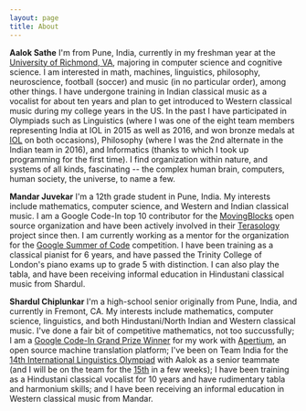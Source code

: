 ```yaml
---
layout: page
title: About
---
```


**Aalok Sathe** I'm from Pune, India, currently in my freshman year at the 
[University of Richmond, VA](http://richmond.edu), majoring in computer science and
cognitive science.
I am interested in math, machines, linguistics, philosophy, neuroscience, football
(soccer) and music (in no particular order), among other things. I have undergone
training in Indian classical music as a vocalist for about ten years and plan to
get introduced to Western classical music during my college years in the US.
In the past I have participated in Olympiads such as Linguistics (where I was one
of the eight team members representing India at IOL in 2015 as well as 2016, and
won bronze medals at [IOL](http://www.ioling.org/results/India/) on both occasions),
Philosophy (where I was the 2nd alternate in the Indian team in 2016), and Informatics
(thanks to which I took up programming for the first time).
I find organization within nature, and systems of all kinds, fascinating -- the complex
human brain, computers, human society, the universe, to name a few.

**Mandar Juvekar** I'm a 12th grade student in Pune, India. My interests include
mathematics, computer science, and Western and Indian classical music. I am a
Google Code-In top 10 contributor for the
[MovingBlocks](https://github.com/MovingBlocks) open source organization
and have been actively involved in their [Terasology](http://terasology.org)
project since then. I am currently working as a mentor for the organization for
the [Google Summer of Code](https://summerofcode.withgoogle.com) competition. I
have been training as a classical pianist for 6 years, and have passed the
Trinity College of London's piano exams up to grade 5 with distinction. I can
also play the tabla, and have been receiving informal education in Hindustani
classical music from Shardul.

**Shardul Chiplunkar** I'm a high-school senior originally from Pune, India, and
currently in Fremont, CA. My interests include mathematics, computer science,
linguistics, and both Hindustani/North Indian and Western classical music. I've
done a fair bit of competitive mathematics, not too succussfully; I am a
[Google Code-In Grand Prize Winner](https://opensource.googleblog.com/2017/01/announcing-google-code-in-2016-winners.html)
for my work with [Apertium](https://www.apertium.org/), an open source machine
translation platform; I've been on Team India for the
[14th International Linguistics Olympiad](http://iol14.plo-in.org/)
with Aalok as a senior teammate (and I will be on the team for the
[15th](http://www.iol2017.ie/) in a few weeks); I have been training as a
Hindustani classical vocalist for 10 years and have rudimentary tabla and
harmonium skills; and I have been receiving an informal education in Western
classical music from Mandar.
